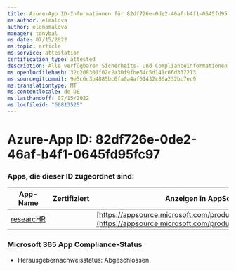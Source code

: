 ```yaml
---
title: Azure-App ID-Informationen für 82df726e-0de2-46af-b4f1-0645fd95fc97
ms.author: elmalova
author: elenamalova
manager: tonybal
ms.date: 07/15/2022
ms.topic: article
ms.service: attestation
certification_type: attested
description: Alle verfügbaren Sicherheits- und Complianceinformationen für 82df726e-0de2-46af-b4f1-0645fd95fc97.
ms.openlocfilehash: 32c208301f02c2a30f9fbe64c5d141c66d337213
ms.sourcegitcommit: 9e5c6c3b4885bc6fa0a4af61432c86a232bc7ec9
ms.translationtype: MT
ms.contentlocale: de-DE
ms.lasthandoff: 07/15/2022
ms.locfileid: "66813525"
---
```

# <a name="azure-app-id-82df726e-0de2-46af-b4f1-0645fd95fc97"></a>Azure-App ID: 82df726e-0de2-46af-b4f1-0645fd95fc97


### <a name="apps-associated-with-this-id"></a>Apps, die dieser ID zugeordnet sind:
| **App-Name** | **Zertifiziert** | **Anzeigen in AppSource** |
|--------------|---------------|-----------------------|
| [researcHR](../forward/WA200002557.md) |  | [https://appsource.microsoft.com/product/office/WA200002557](https://appsource.microsoft.com/product/office/WA200002557) |

### <a name="microsoft-365-app-compliance-status"></a>Microsoft 365 App Compliance-Status
- Herausgebernachweisstatus: Abgeschlossen
